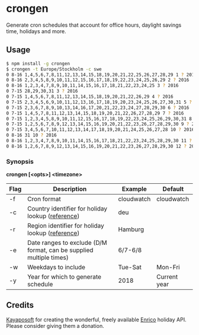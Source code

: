 # crongen

Generate cron schedules that account for office hours, daylight savings time, holidays and more.

## Usage

```bash
$ npm install -g crongen
$ crongen -t Europe/Stockholm -c swe
0 8-16 1,4,5,6,7,8,11,12,13,14,15,18,19,20,21,22,25,26,27,28,29 1 ? 2016
0 8-16 2,3,4,5,8,9,10,11,12,15,16,17,18,19,22,23,24,25,26,29 2 ? 2016
0 8-16 1,2,3,4,7,8,9,10,11,14,15,16,17,18,21,22,23,24,25 3 ? 2016
0 7-15 28,29,30,31 3 ? 2016
0 7-15 1,4,5,6,7,8,11,12,13,14,15,18,19,20,21,22,26,29 4 ? 2016
0 7-15 2,3,4,5,6,9,10,11,12,13,16,17,18,19,20,23,24,25,26,27,30,31 5 ? 2016
0 7-15 2,3,6,7,8,9,10,13,14,16,17,20,21,22,23,24,27,28,29,30 6 ? 2016
0 7-15 1,4,5,7,8,11,12,13,14,15,18,19,20,21,22,26,27,28,29 7 ? 2016
0 7-15 1,2,3,4,5,8,9,10,11,12,15,16,17,18,19,22,23,24,25,26,29,30,31 8 ? 2016
0 7-15 1,2,5,6,7,8,9,12,13,14,15,16,19,20,21,22,23,26,27,28,29,30 9 ? 2016
0 7-15 3,4,5,6,7,10,11,12,13,14,17,18,19,20,21,24,25,26,27,28 10 ? 2016
0 8-16 31 10 ? 2016
0 8-16 1,2,3,4,7,8,9,10,11,14,15,16,17,18,21,22,23,24,25,28,29,30 11 ? 2016
0 8-16 1,2,6,7,8,9,12,13,14,15,16,19,20,21,22,23,26,27,28,29,30 12 ? 2016
```

### Synopsis

**crongen [\<opts\>] \<timezone\>**

| Flag | Description                                                                         | Example    | Default      |
|------|-------------------------------------------------------------------------------------|------------|--------------|
| -f   | Cron format                                                                         | cloudwatch | cloudwatch   |
| -c   | Country identifier for holiday lookup ([reference](http://holidays.kayaposoft.com)) | deu        |              |
| -r   | Region identifier for holiday lookup ([reference](http://holidays.kayaposoft.com))  | Hamburg    |              |
| -e   | Date ranges to exclude (D/M format, can be supplied multiple times)                 | 6/7-6/8    |              |
| -w   | Weekdays to include                                                                 | Tue-Sat    | Mon-Fri      |
| -y   | Year for which to generate schedule                                                 | 2018       | Current year |

## Credits

[Kayaposoft](http://kayaposoft.com) for creating the wonderful, freely available [Enrico](http://kayaposoft.com/enrico) holiday API. Please consider giving them a donation.
